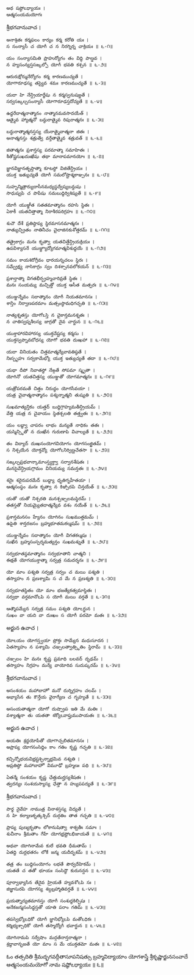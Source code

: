 	అథ షష్ఠోఽధ్యాయః ।
	ఆత్మసంయమయోగః

శ్రీభగవానువాచ ।

	అనాశ్రితః కర్మఫలం కార్యం కర్మ కరోతి యః ।
	స సంన్యాసీ చ యోగీ చ న నిరగ్నిర్న చాక్రియః ॥ ౬-౧॥

	యం సంన్యాసమితి ప్రాహుర్యోగం తం విద్ధి పాణ్డవ ।
	న హ్యసంన్యస్తసఙ్కల్పో యోగీ భవతి కశ్చన ॥ ౬-౨॥

	ఆరురుక్షోర్మునేర్యోగం కర్మ కారణముచ్యతే ।
	యోగారూఢస్య తస్యైవ శమః కారణముచ్యతే ॥ ౬-౩॥

	యదా హి నేన్ద్రియార్థేషు న కర్మస్వనుషజ్జతే ।
	సర్వసఙ్కల్పసంన్యాసీ యోగారూఢస్తదోచ్యతే ॥ ౬-౪॥

	ఉద్ధరేదాత్మనాత్మానం నాత్మానమవసాదయేత్ ।
	ఆత్మైవ హ్యాత్మనో బన్ధురాత్మైవ రిపురాత్మనః ॥ ౬-౫॥

	బన్ధురాత్మాత్మనస్తస్య యేనాత్మైవాత్మనా జితః ।
	అనాత్మనస్తు శత్రుత్వే వర్తేతాత్మైవ శత్రువత్ ॥ ౬-౬॥

	జితాత్మనః ప్రశాన్తస్య పరమాత్మా సమాహితః ।
	శీతోష్ణసుఖదుఃఖేషు తథా మానాపమానయోః ॥ ౬-౭॥

	జ్ఞానవిజ్ఞానతృప్తాత్మా కూటస్థో విజితేన్ద్రియః ।
	యుక్త ఇత్యుచ్యతే యోగీ సమలోష్టాశ్మకాఞ్చనః ॥ ౬-౮॥

	సుహృన్మిత్రార్యుదాసీనమధ్యస్థద్వేష్యబన్ధుషు ।
	సాధుష్వపి చ పాపేషు సమబుద్ధిర్విశిష్యతే ॥ ౬-౯॥

	యోగీ యుఞ్జీత సతతమాత్మానం రహసి స్థితః ।
	ఏకాకీ యతచిత్తాత్మా నిరాశీరపరిగ్రహః ॥ ౬-౧౦॥

	శుచౌ దేశే ప్రతిష్ఠాప్య స్థిరమాసనమాత్మనః ।
	నాత్యుచ్ఛ్రితం నాతినీచం చైలాజినకుశోత్తరమ్ ॥ ౬-౧౧॥

	తత్రైకాగ్రం మనః కృత్వా యతచిత్తేన్ద్రియక్రియః ।
	ఉపవిశ్యాసనే యుఞ్జ్యాద్యోగమాత్మవిశుద్ధయే ॥ ౬-౧౨॥

	సమం కాయశిరోగ్రీవం ధారయన్నచలం స్థిరః ।
	సమ్ప్రేక్ష్య నాసికాగ్రం స్వం దిశశ్చానవలోకయన్ ॥ ౬-౧౩॥

	ప్రశాన్తాత్మా విగతభీర్బ్రహ్మచారివ్రతే స్థితః ।
	మనః సంయమ్య మచ్చిత్తో యుక్త ఆసీత మత్పరః ॥ ౬-౧౪॥

	యుఞ్జన్నేవం సదాత్మానం యోగీ నియతమానసః ।
	శాన్తిం నిర్వాణపరమాం మత్సంస్థామధిగచ్ఛతి ॥ ౬-౧౫॥

	నాత్యశ్నతస్తు యోగోఽస్తి న చైకాన్తమనశ్నతః ।
	న చాతిస్వప్నశీలస్య జాగ్రతో నైవ చార్జున ॥ ౬-౧౬॥

	యుక్తాహారవిహారస్య యుక్తచేష్టస్య కర్మసు ।
	యుక్తస్వప్నావబోధస్య యోగో భవతి దుఃఖహా ॥ ౬-౧౭॥

	యదా వినియతం చిత్తమాత్మన్యేవావతిష్ఠతే ।
	నిఃస్పృహః సర్వకామేభ్యో యుక్త ఇత్యుచ్యతే తదా ॥ ౬-౧౮॥

	యథా దీపో నివాతస్థో నేఙ్గతే సోపమా స్మృతా ।
	యోగినో యతచిత్తస్య యుఞ్జతో యోగమాత్మనః ॥ ౬-౧౯॥

	యత్రోపరమతే చిత్తం నిరుద్ధం యోగసేవయా ।
	యత్ర చైవాత్మనాత్మానం పశ్యన్నాత్మని తుష్యతి ॥ ౬-౨౦॥

	సుఖమాత్యన్తికం యత్తద్ బుద్ధిగ్రాహ్యమతీన్ద్రియమ్ ।
	వేత్తి యత్ర న చైవాయం స్థితశ్చలతి తత్త్వతః ॥ ౬-౨౧॥

	యం లబ్ధ్వా చాపరం లాభం మన్యతే నాధికం తతః ।
	యస్మిన్స్థితో న దుఃఖేన గురుణాపి విచాల్యతే ॥ ౬-౨౨॥

	తం విద్యాద్ దుఃఖసంయోగవియోగం యోగసంజ్ఞితమ్ ।
	స నిశ్చయేన యోక్తవ్యో యోగోఽనిర్విణ్ణచేతసా ॥ ౬-౨౩॥

	సఙ్కల్పప్రభవాన్కామాంస్త్యక్త్వా సర్వానశేషతః ।
	మనసైవేన్ద్రియగ్రామం వినియమ్య సమన్తతః ॥ ౬-౨౪॥

	శనైః శనైరుపరమేద్ బుద్ధ్యా ధృతిగృహీతయా ।
	ఆత్మసంస్థం మనః కృత్వా న కిఞ్చిదపి చిన్తయేత్ ॥ ౬-౨౫॥

	యతో యతో నిశ్చరతి మనశ్చఞ్చలమస్థిరమ్ ।
	తతస్తతో నియమ్యైతదాత్మన్యేవ వశం నయేత్ ॥ ౬-౨౬॥

	ప్రశాన్తమనసం హ్యేనం యోగినం సుఖముత్తమమ్ ।
	ఉపైతి శాన్తరజసం బ్రహ్మభూతమకల్మషమ్ ॥ ౬-౨౭॥

	యుఞ్జన్నేవం సదాత్మానం యోగీ విగతకల్మషః ।
	సుఖేన బ్రహ్మసంస్పర్శమత్యన్తం సుఖమశ్నుతే ॥ ౬-౨౮॥

	సర్వభూతస్థమాత్మానం సర్వభూతాని చాత్మని ।
	ఈక్షతే యోగయుక్తాత్మా సర్వత్ర సమదర్శనః ॥ ౬-౨౯॥

	యో మాం పశ్యతి సర్వత్ర సర్వం చ మయి పశ్యతి ।
	తస్యాహం న ప్రణశ్యామి స చ మే న ప్రణశ్యతి ॥ ౬-౩౦॥

	సర్వభూతస్థితం యో మాం భజత్యేకత్వమాస్థితః ।
	సర్వథా వర్తమానోఽపి స యోగీ మయి వర్తతే ॥ ౬-౩౧॥

	ఆత్మౌపమ్యేన సర్వత్ర సమం పశ్యతి యోఽర్జున ।
	సుఖం వా యది వా దుఃఖం స యోగీ పరమో మతః ॥ ౬-౩౨॥

అర్జున ఉవాచ ।

	యోఽయం యోగస్త్వయా ప్రోక్తః సామ్యేన మధుసూదన ।
	ఏతస్యాహం న పశ్యామి చఞ్చలత్వాత్స్థితిం స్థిరామ్ ॥ ౬-౩౩॥

	చఞ్చలం హి మనః కృష్ణ ప్రమాథి బలవద్ దృఢమ్ ।
	తస్యాహం నిగ్రహం మన్యే వాయోరివ సుదుష్కరమ్ ॥ ౬-౩౪॥

శ్రీభగవానువాచ ।

	అసంశయం మహాబాహో మనో దుర్నిగ్రహం చలమ్ ।
	అభ్యాసేన తు కౌన్తేయ వైరాగ్యేణ చ గృహ్యతే ॥ ౬-౩౫॥

	అసంయతాత్మనా యోగో దుష్ప్రాప ఇతి మే మతిః ।
	వశ్యాత్మనా తు యతతా శక్యోఽవాప్తుముపాయతః ॥ ౬-౩౬॥

అర్జున ఉవాచ ।

	అయతిః శ్రద్ధయోపేతో యోగాచ్చలితమానసః ।
	అప్రాప్య యోగసంసిద్ధిం కాం గతిం కృష్ణ గచ్ఛతి ॥ ౬-౩౭॥

	కచ్చిన్నోభయవిభ్రష్టశ్ఛిన్నాభ్రమివ నశ్యతి ।
	అప్రతిష్ఠో మహాబాహో విమూఢో బ్రహ్మణః పథి ॥ ౬-౩౮॥

	ఏతన్మే సంశయం కృష్ణ ఛేత్తుమర్హస్యశేషతః ।
	త్వదన్యః సంశయస్యాస్య ఛేత్తా న హ్యుపపద్యతే ॥ ౬-౩౯॥

శ్రీభగవానువాచ ।

	పార్థ నైవేహ నాముత్ర వినాశస్తస్య విద్యతే ।
	న హి కల్యాణకృత్కశ్చిద్ దుర్గతిం తాత గచ్ఛతి ॥ ౬-౪౦॥

	ప్రాప్య పుణ్యకృతాం లోకానుషిత్వా శాశ్వతీః సమాః ।
	శుచీనాం శ్రీమతాం గేహే యోగభ్రష్టోఽభిజాయతే ॥ ౬-౪౧॥

	అథవా యోగినామేవ కులే భవతి ధీమతామ్ ।
	ఏతద్ధి దుర్లభతరం లోకే జన్మ యదీదృశమ్ ॥ ౬-౪౨॥

	తత్ర తం బుద్ధిసంయోగం లభతే పౌర్వదేహికమ్ ।
	యతతే చ తతో భూయః సంసిద్ధౌ కురునన్దన ॥ ౬-౪౩॥

	పూర్వాభ్యాసేన తేనైవ హ్రియతే హ్యవశోఽపి సః ।
	జిజ్ఞాసురపి యోగస్య శబ్దబ్రహ్మాతివర్తతే ॥ ౬-౪౪॥

	ప్రయత్నాద్యతమానస్తు యోగీ సంశుద్ధకిల్బిషః ।
	అనేకజన్మసంసిద్ధస్తతో యాతి పరాం గతిమ్ ॥ ౬-౪౫॥

	తపస్విభ్యోఽధికో యోగీ జ్ఞానిభ్యోఽపి మతోఽధికః ।
	కర్మిభ్యశ్చాధికో యోగీ తస్మాద్యోగీ భవార్జున ॥ ౬-౪౬॥

	యోగినామపి సర్వేషాం మద్గతేనాన్తరాత్మనా ।
	శ్రద్ధావాన్భజతే యో మాం స మే యుక్తతమో మతః ॥ ౬-౪౭॥

ఓం తత్సదితి శ్రీమద్భగవద్గీతాసూపనిషత్సు
బ్రహ్మవిద్యాయాం యోగశాస్త్రే శ్రీకృష్ణార్జునసంవాదే
ఆత్మసంయమయోగో నామ షష్ఠోఽధ్యాయః ॥ ౬॥